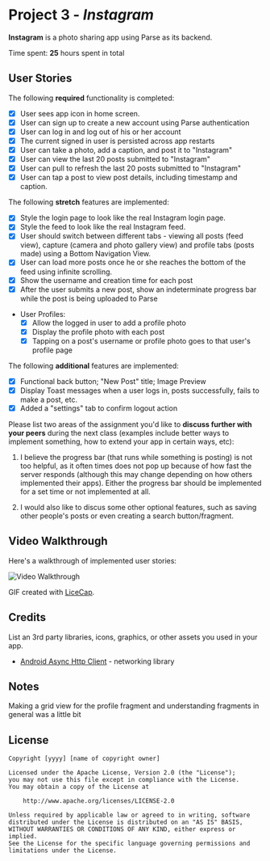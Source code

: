 # Project 3 - *Instagram*

**Instagram** is a photo sharing app using Parse as its backend.

Time spent: **25** hours spent in total

## User Stories

The following **required** functionality is completed:

- [X] User sees app icon in home screen.
- [X] User can sign up to create a new account using Parse authentication
- [X] User can log in and log out of his or her account
- [X] The current signed in user is persisted across app restarts
- [X] User can take a photo, add a caption, and post it to "Instagram"
- [X] User can view the last 20 posts submitted to "Instagram"
- [X] User can pull to refresh the last 20 posts submitted to "Instagram"
- [X] User can tap a post to view post details, including timestamp and caption.

The following **stretch** features are implemented:

- [X] Style the login page to look like the real Instagram login page.
- [X] Style the feed to look like the real Instagram feed.
- [X] User should switch between different tabs - viewing all posts (feed view), capture (camera and photo gallery view) and profile tabs (posts made) using a Bottom Navigation View.
- [X] User can load more posts once he or she reaches the bottom of the feed using infinite scrolling.
- [X] Show the username and creation time for each post
- [X] After the user submits a new post, show an indeterminate progress bar while the post is being uploaded to Parse
- User Profiles:
  - [X] Allow the logged in user to add a profile photo
  - [X] Display the profile photo with each post
  - [X] Tapping on a post's username or profile photo goes to that user's profile page

The following **additional** features are implemented:

- [X] Functional back button; "New Post" title; Image Preview
- [X] Display Toast messages when a user logs in, posts successfully, fails to make a post, etc.
- [X] Added a "settings" tab to confirm logout action

Please list two areas of the assignment you'd like to **discuss further with your peers** during the next class (examples include better ways to implement something, how to extend your app in certain ways, etc):

1. I believe the progress bar (that runs while something is posting) is not too helpful, as it often times does not pop up because of how fast the server responds (although this may change depending on how others implemented their apps). Either the progress bar should be implemented for a set time or not implemented at all. 

2. I would also like to discus some other optional features, such as saving other people's posts or even creating a search button/fragment.

## Video Walkthrough

Here's a walkthrough of implemented user stories:

<img src='Instagram.gif' title='Video Walkthrough' width='' alt='Video Walkthrough' />

GIF created with [LiceCap](http://www.cockos.com/licecap/).

## Credits

List an 3rd party libraries, icons, graphics, or other assets you used in your app.

- [Android Async Http Client](http://loopj.com/android-async-http/) - networking library


## Notes

Making a grid view for the profile fragment and understanding fragments in general was a little bit 

## License

    Copyright [yyyy] [name of copyright owner]

    Licensed under the Apache License, Version 2.0 (the "License");
    you may not use this file except in compliance with the License.
    You may obtain a copy of the License at

        http://www.apache.org/licenses/LICENSE-2.0

    Unless required by applicable law or agreed to in writing, software
    distributed under the License is distributed on an "AS IS" BASIS,
    WITHOUT WARRANTIES OR CONDITIONS OF ANY KIND, either express or implied.
    See the License for the specific language governing permissions and
    limitations under the License.
